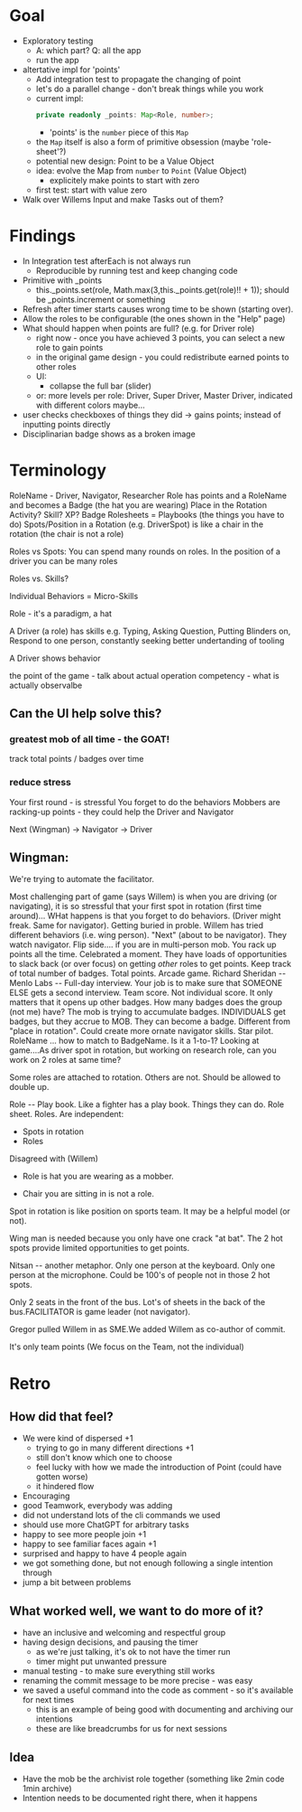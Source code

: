 # Goal
- Exploratory testing
    - A: which part? Q: all the app
    - run the app
- altertative impl for 'points'
    - Add integration test to propagate the changing of point
    - let's do a parallel change - don't break things while you work
    - current impl:
        ```ts
        private readonly _points: Map<Role, number>;
        ```
        - 'points' is the `number` piece of this `Map`
    - the `Map` itself is also a form of primitive obsession (maybe 'role-sheet'?)
    - potential new design: Point to be a Value Object
    - idea: evolve the Map from `number` to `Point` (Value Object)
        - explicitely make points to start with zero
    - first test: start with value zero
- Walk over Willems Input and make Tasks out of them?

# Findings 
- In Integration test afterEach is not always run
    - Reproducible by running test and keep changing code     
- Primitive with _points
    - this._points.set(role, Math.max(3,this._points.get(role)!! + 1)); should be _points.increment or something
- Refresh after timer starts causes wrong time to be shown (starting over).
- Allow the roles to be configurable (the ones shown in the "Help" page)
- What should happen when points are full? (e.g. for Driver role)
    - right now - once you have achieved 3 points, you can select a new role to gain points
    - in the original game design - you could redistribute earned points to other roles
    - UI:
        - collapse the full bar (slider)
    - or: more levels per role: Driver, Super Driver, Master Driver, indicated with different colors maybe...
- user checks checkboxes of things they did -> gains points; instead of inputting points directly
- Disciplinarian badge shows as a broken image

# Terminology
RoleName - Driver, Navigator, Researcher
Role has points and a RoleName and becomes a Badge (the hat you are wearing)
Place in the Rotation
Activity? Skill? XP?
Badge
Rolesheets = Playbooks (the things you have to do)
Spots/Position in a Rotation (e.g. DriverSpot) is like a chair in the rotation (the chair is not a role)

Roles vs Spots: You can spend many rounds on roles. In the position of a driver you can be many roles

Roles vs. Skills?

Individual Behaviors = Micro-Skills

Role - it's a paradigm, a hat

A Driver (a role) has skills e.g. Typing, Asking Question, Putting Blinders on, Respond to one person, constantly seeking better undertanding of tooling

A Driver shows behavior

the point of the game - talk about actual operation competency - what is actually observalbe

## Can the UI help solve this?

### greatest mob of all time - the GOAT!

track total points / badges over time

### reduce stress

Your first round - is stressful
You forget to do the behaviors
Mobbers are racking-up points - they could help the Driver and Navigator

Next (Wingman) -> Navigator -> Driver

Wingman:
- 

We're trying to automate the facilitator.

Most challenging part of game (says Willem) is when you are driving (or navigating), it is so stressful that your first spot in rotation (first time around)...
WHat happens is that you forget to do behaviors. (Driver might freak. Same for navigator). Getting buried in proble.
Willem has tried different behaviors (i.e. wing person). "Next" (about to be navigator). They watch navigator.
Flip side.... if you are in multi-person mob. You rack up points all the time. Celebrated a moment. They have loads of opportunities to slack back (or over focus) on getting _other_ roles to get points.
Keep track of total number of badges. Total points. Arcade game.
Richard Sheridan -- Menlo Labs -- Full-day interview. Your job is to make sure that SOMEONE ELSE gets a second interview.
Team score. Not individual score. It only matters that it opens up other badges. How many badges does the group (not me) have?
The mob is trying to accumulate badges. INDIVIDUALS get badges, but they accrue to MOB.
They can become a badge. Different from "place in rotation".
Could create more ornate navigator skills. Star pilot.
RoleName ... how to match to BadgeName. Is it a 1-to-1?
Looking at game....As driver spot in rotation, but working on research role, can you work on 2 roles at same time?

Some roles are attached to rotation.  Others are not.  Should be allowed to double up.

Role -- Play book.  Like a fighter has a play book.  Things they can do.  Role sheet.  Roles.
Are independent:
* Spots in rotation
* Roles

Disagreed with (Willem)
* Role is hat you are wearing as a mobber.

* Chair you are sitting in is not a role.

Spot in rotation is like position on sports team.  It may be a helpful model (or not).

Wing man is needed because you only have one crack "at bat".  The 2 hot spots provide limited opportunities to get points.

Nitsan -- another metaphor.  Only one person at the keyboard.  Only one person at the microphone.  Could be 100's of people not in those 2 hot spots.

Only 2 seats in the front of the bus.  Lot's of sheets in the back of the bus.FACILITATOR is game leader (not navigator).

Gregor pulled Willem in as SME.We added Willem as co-author of commit.

It's only team points (We focus on the Team, not the individual)

# Retro

## How did that feel?
- We were kind of dispersed +1
    - trying to go in many different directions +1
    - still don't know which one to choose
    - feel lucky with how we made the introduction of Point (could have gotten worse)
    - it hindered flow
- Encouraging
- good Teamwork, everybody was adding
- did not understand lots of the cli commands we used
- should use more ChatGPT for arbitrary tasks
- happy to see more people join +1
- happy to see familiar faces again +1
- surprised and happy to have 4 people again
- we got something done, but not enough following a single intention through
- jump a bit between problems

## What worked well, we want to do more of it?
- have an inclusive and welcoming and respectful group
- having design decisions, and pausing the timer
    - as we're just talking, it's ok to not have the timer run
    - timer might put unwanted pressure
- manual testing - to make sure everything still works
- renaming the commit message to be more precise - was easy
- we saved a useful command into the code as comment - so it's available for next times
    - this is an example of being good with documenting and archiving our intentions
    - these are like breadcrumbs for us for next sessions

## Idea
- Have the mob be the archivist role together (something like 2min code 1min archive)
- Intention needs to be documented right there, when it happens
